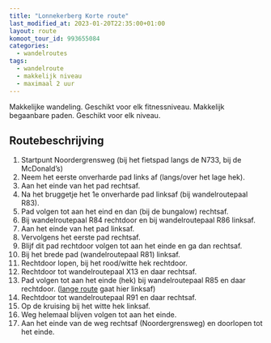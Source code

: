 ```yaml
---
title: "Lonnekerberg Korte route"
last_modified_at: 2023-01-20T22:35:00+01:00
layout: route
komoot_tour_id: 993655084
categories:
  - wandelroutes
tags:
  - wandelroute
  - makkelijk niveau
  - maximaal 2 uur
---
```


Makkelijke wandeling. Geschikt voor elk fitnessniveau. Makkelijk begaanbare paden. Geschikt voor elk niveau.

## Routebeschrijving

1. Startpunt Noordergrensweg (bij het fietspad langs de N733, bij de McDonald’s)
1. Neem het eerste onverharde pad links af (langs/over het lage hek).
1. Aan het einde van het pad rechtsaf.
1. Na het bruggetje het 1e onverharde pad linksaf (bij wandelroutepaal R83).
1. Pad volgen tot aan het eind en dan (bij de bungalow) rechtsaf.
1. Bij wandelroutepaal R84 rechtdoor en bij wandelroutepaal R86 linksaf.
1. Aan het einde van het pad linksaf.
1. Vervolgens het eerste pad rechtsaf.
1. Blijf dit pad rechtdoor volgen tot aan het einde en ga dan rechtsaf.
1. Bij het brede pad (wandelroutepaal R81) linksaf.
1. Rechtdoor lopen, bij het rood/witte hek rechtdoor.
1. Rechtdoor tot wandelroutepaal X13 en daar rechtsaf.
1. Pad volgen tot aan het einde (hek) bij wandelroutepaal R85 en daar rechtdoor. ([lange route](../heisterkamp-lange-route) gaat hier linksaf)
1. Rechtdoor tot wandelroutepaal R91 en daar rechtsaf.
1. Op de kruising bij het witte hek linksaf.
1. Weg helemaal blijven volgen tot aan het einde.
1. Aan het einde van de weg rechtsaf (Noordergrensweg) en doorlopen tot het einde.